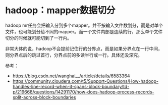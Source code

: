 # hadoop：mapper数据切分

hadoop mr任务会把输入分到多个mapper。并不按输入文件数划分，而是对单个文件，也可能划分给不同的mapper。而一个文件内部是连续的行，那么单个文件切分的时候就可能切到了一行内。

非常大体的说，hadoop不会提前记住行的分界点，而是如果分界点在一行中间，则分界点后的跳过首行，分界点前的多读半行或一行。具体还没深究。


参考：
- https://blog.csdn.net/wanghai__/article/details/6583364
- https://community.cloudera.com/t5/Support-Questions/How-hadoop-handles-line-record-when-it-spans-block-boundary/td-p/219668/questions/14291170/how-does-hadoop-process-records-split-across-block-boundaries
